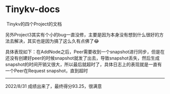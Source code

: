 # Tinykv-docs
​	Tinykv的四个Project的文档

​	另外Project3其实有个小的bug一直没修，主要是因为本身没有想到什么很好的方法去解决，其实也是因为搞了这么久有点佛了:joy:

​	具体表现如下：在AddNode之后，Peer需要收到一个snapshot进行同步，但是在还没有创建好peer的时候snapshot就发了出去，导致snapshot丢失，然后生成snapshot的时间开销又很大，所以最后就超时了，具体日志上的表现就是一直有一个Peer在Request snapshot，直到超时

---
  2022/8/31
  成绩出来了，最终得分93.25，很满意
